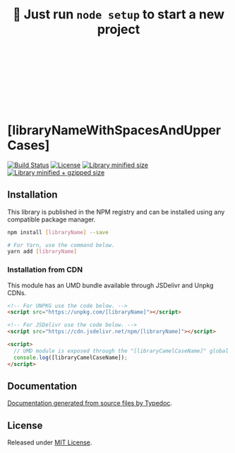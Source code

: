 <!--START REMOVE-->
<br/><br/>

# <center>🚀 Just run `node setup` to start a new project</center>

<br/><br/><br/><br/><br/><br/><br/><br/>



<!--END REMOVE-->
# [libraryNameWithSpacesAndUpperCases]

[![Build Status](https://travis-ci.org/[repositoryOwner]/[repositoryName].svg?branch=master)](https://travis-ci.org/[repositoryOwner]/[repositoryName])
[![License](https://badgen.net/github/license/[repositoryOwner]/[repositoryName])](./LICENSE)
[![Library minified size](https://badgen.net/bundlephobia/min/[libraryName])](https://bundlephobia.com/result?p=[libraryName])
[![Library minified + gzipped size](https://badgen.net/bundlephobia/minzip/[libraryName])](https://bundlephobia.com/result?p=[libraryName])

## Installation

This library is published in the NPM registry and can be installed using any compatible package manager.

```sh
npm install [libraryName] --save

# For Yarn, use the command below.
yarn add [libraryName]
```

### Installation from CDN

This module has an UMD bundle available through JSDelivr and Unpkg CDNs.

```html
<!-- For UNPKG use the code below. -->
<script src="https://unpkg.com/[libraryName]"></script>

<!-- For JSDelivr use the code below. -->
<script src="https://cdn.jsdelivr.net/npm/[libraryName]"></script>

<script>
  // UMD module is exposed through the "[libraryCamelCaseName]" global variable.
  console.log([libraryCamelCaseName]);
</script>
```

## Documentation

[Documentation generated from source files by Typedoc](./docs/README.md).

## License

Released under [MIT License](./LICENSE).
